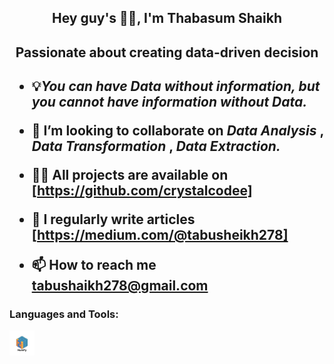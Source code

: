<h2 align="center"> Hey guy's 👋🏼, I'm Thabasum Shaikh <h2>
<h2 align="center"> Passionate about creating data-driven decision <h2>
 
- 💡*You can have Data without information, but you cannot have information without Data.*

- 👯 I’m looking to collaborate on  *Data Analysis* , *Data Transformation* , *Data Extraction.*

- 👩‍💻 All projects are available on [https://github.com/crystalcodee]

- 📝 I regularly write articles [https://medium.com/@tabusheikh278]

- 📫 How to reach me **tabushaikh278@gmail.com**

<h3 align="left">Languages and Tools:</h3>
<p align="left"> <a href="https://numpy.org/" target="_blank" rel="noreferrer"> <img src="Numpy Logo.png" alt="numpy" width="40" height="40"/> </a> </p>

 
